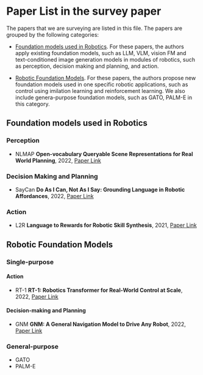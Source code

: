# Paper List in the survey paper
The papers that we are surveying are listed in this file. The papers are grouped by the following categories:
- [Foundation models used in Robotics](#foundation-models-used-in-robotics). For these papers, the authors apply existing foundation models, such as LLM, VLM, vision FM and text-conditioned image generation models in modules of robotics, such as perception, decision making and planning, and action.

- [Robotic Foundation Models](#robotic-foundation-models). For these papers, the authors propose new foundation models used in one specific robotic applications, such as control using imilation learning and reinforcement learning. We also include genera-purpose foundation models, such as GATO, PALM-E in this category.

## Foundation models used in Robotics

### Perception

- NLMAP **Open-vocabulary Queryable Scene Representations for Real World Planning**, 2022, [Paper Link](https://arxiv.org/pdf/2209.09874.pdf)

### Decision Making and Planning
- SayCan **Do As I Can, Not As I Say: Grounding Language in Robotic Affordances**, 2022, [Paper Link](https://arxiv.org/pdf/2204.01691.pdf)

### Action
- L2R **Language to Rewards for Robotic Skill Synthesis**, 2021, [Paper Link](https://arxiv.org/pdf/2306.08647.pdf)


## Robotic Foundation Models

### Single-purpose 

#### Action 
- RT-1 **RT-1: Robotics Transformer for Real-World Control at Scale**, 2022, [Paper Link](https://arxiv.org/pdf/2212.06817.pdf)

#### Decision-making and Planning 
- GNM **GNM: A General Navigation Model to Drive Any Robot**, 2022, [Paper Link](https://arxiv.org/pdf/2210.03370.pdf)

### General-purpose
- GATO
- PALM-E

